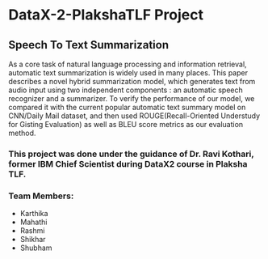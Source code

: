 # DataX-2-PlakshaTLF Project

## Speech To Text Summarization
As a core task of natural language processing and information retrieval, automatic text summarization is widely used in many places. This paper describes a novel hybrid summarization model, which generates text from audio input using two independent components : an automatic speech recognizer and a summarizer. To verify the performance of our model, we compared it with the current popular automatic text summary model on CNN/Daily Mail dataset, and then used ROUGE(Recall-Oriented Understudy for Gisting Evaluation) as well as BLEU score metrics as our evaluation method. 


### This project was done under the guidance of Dr. Ravi Kothari, former IBM Chief Scientist during DataX2 course in Plaksha TLF.

### Team Members:
- Karthika
- Mahathi
- Rashmi
- Shikhar
- Shubham
